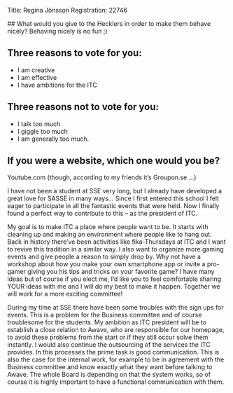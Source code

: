Title: Regina Jönsson
Registration: 22746

<section class="well" markdown="1">
## What would you give to the Hecklers in order to make them behave nicely?
Behaving nicely is no fun ;)

## Three reasons to vote for you:

* I am creative
* I am effective
* I have ambitions for the ITC

## Three reasons not to vote for you:

* I talk too much
* I giggle too much
* I am generally too much.

## If you were a website, which one would you be?
Youtube.com (though, according to my friends it’s Groupon.se ...)
</section>

I have not been a student at SSE very long, but I already have developed a great love for SASSE in many ways... Since I first entered this school I felt eager to participate in all the fantastic events that were held. Now I finally found a perfect way to contribute to this – as the president of ITC.

My goal is to make ITC a place where people want to be. It starts with cleaning up and making an environment where people like to hang out. Back in history there’ve been activities like fika-Thursdays at ITC and I want to revive this tradition in a similar way. I also want to organize more gaming events and give people a reason to simply drop by. Why not have a workshop about how you make your own smartphone app or invite a pro-gamer giving you his tips and tricks on your favorite game? I have many ideas but of course if you elect me, I’d like you to feel comfortable sharing YOUR ideas with me and I will do my best to make it happen. Together we will work for a more exciting committee!

During my time at SSE there have been some troubles with the sign ups for events. This is a problem for the Business committee and of course troublesome for the students. My ambition as ITC president will be to establish a close relation to Awave, who are responsible for our homepage, to avoid these problems from the start or if they still occur solve them instantly. I would also continue the outsourcing of the services the ITC provides. In this processes the prime task is good communication. This is also the case for the internal work, for example to be in agreement with the Business committee and know exactly what they want before talking to Awave. The whole Board is depending on that the system works, so of course it is highly important to have a functional communication with them.

